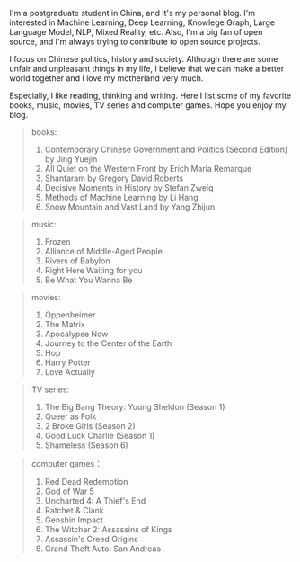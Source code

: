 I'm a postgraduate student in China, and it's my personal blog. I'm interested in Machine Learning, Deep Learning, Knowlege Graph, Large Language Model, NLP, Mixed Reality, etc. Also, I'm a big fan of open source, and I'm always trying to contribute to open source projects. 

I focus on Chinese politics, history and society. Although there are some unfair and unpleasant things in my life, I believe that we can make a better world together and I love my motherland very much.

Especially, I like reading, thinking and writing. Here I list some of my favorite books, music, movies, TV series and computer games. Hope you enjoy my blog.

> books:
>
> 1. Contemporary Chinese Government and Politics (Second Edition) by Jing Yuejin
> 2. All Quiet on the Western Front by Erich Maria Remarque
> 3. Shantaram by Gregory David Roberts
> 4. Decisive Moments in History by Stefan Zweig
> 5. Methods of Machine Learning by Li Hang
> 6. Snow Mountain and Vast Land by Yang Zhijun

> music:
>
> 1. Frozen
> 2. Alliance of Middle-Aged People
> 3. Rivers of Babylon
> 4. Right Here Waiting for you
> 5. Be What You Wanna Be

> movies:
>
> 1. Oppenheimer
> 2. The Matrix
> 3. Apocalypse Now
> 4. Journey to the Center of the Earth
> 5. Hop
> 6. Harry Potter
> 7. Love Actually

> TV series:
>
> 1. The Big Bang Theory: Young Sheldon (Season 1)
> 2. Queer as Folk
> 3. 2 Broke Girls (Season 2)
> 4. Good Luck Charlie (Season 1)
> 5. Shameless (Season 6)

> computer games：
>
> 1. Red Dead Redemption
> 2. God of War 5
> 3. Uncharted 4: A Thief's End
> 4. Ratchet & Clank
> 5. Genshin Impact
> 6. The Witcher 2: Assassins of Kings
> 7. Assassin's Creed Origins
> 8. Grand Theft Auto: San Andreas